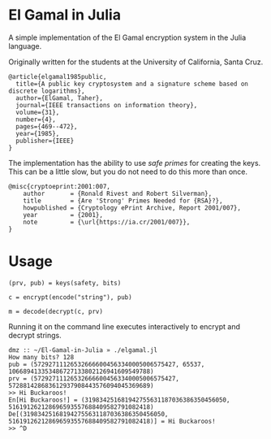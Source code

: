 # El Gamal in Julia
A simple implementation of the El Gamal encryption system in the Julia language.

Originally written for the students at the University of California, Santa Cruz.

```
@article{elgamal1985public,
  title={A public key cryptosystem and a signature scheme based on discrete logarithms},
  author={ElGamal, Taher},
  journal={IEEE transactions on information theory},
  volume={31},
  number={4},
  pages={469--472},
  year={1985},
  publisher={IEEE}
}
```

The implementation has the ability to use *safe primes* for creating
the keys. This can be a little slow, but you do not need to do this more
than once.

```
@misc{cryptoeprint:2001:007,
    author       = {Ronald Rivest and Robert Silverman},
    title        = {Are 'Strong' Primes Needed for {RSA}?},
    howpublished = {Cryptology ePrint Archive, Report 2001/007},
    year         = {2001},
    note         = {\url{https://ia.cr/2001/007}},
}

```
# Usage

```
(prv, pub) = keys(safety, bits)

c = encrypt(encode("string"), pub)

m = decode(decrypt(c, prv)
```

Running it on the command line executes interactively to encrypt and decrypt strings.

```
dmz :: ~/El-Gamal-in-Julia » ./elgamal.jl
How many bits? 128
pub = (572927111265326666004563340005006575427, 65537, 106689413353486727133802126941609549788)
prv = (572927111265326666004563340005006575427, 572881428683612937908443576094045369689)
>> Hi Buckaroos!
En[Hi Buckaroos!] = (319834251681942755631187036386350456050, 516191262128696593557688409582791082418)
De[(319834251681942755631187036386350456050, 516191262128696593557688409582791082418)] = Hi Buckaroos!
>> ^D
```
